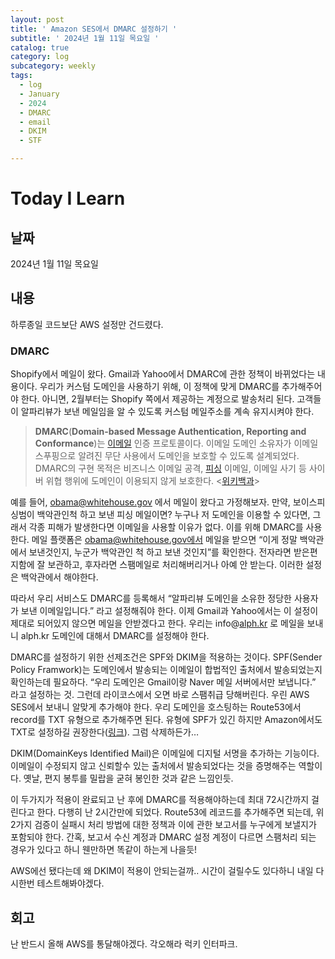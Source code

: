 ```yaml
---
layout: post
title: ' Amazon SES에서 DMARC 설정하기 '
subtitle: ' 2024년 1월 11일 목요일 '
catalog: true
category: log
subcategory: weekly
tags:
  - log
  - January
  - 2024
  - DMARC
  - email
  - DKIM
  - STF

---
```


# Today I Learn

## 날짜

2024년 1월 11일 목요일

## 내용

하루종일 코드보단 AWS 설정만 건드렸다.

### DMARC

 Shopify에서 메일이 왔다. Gmail과 Yahoo에서 DMARC에 관한 정책이 바뀌었다는 내용이다. 우리가 커스텀 도메인을 사용하기 위해, 이 정책에 맞게 DMARC를 추가해주어야 한다. 아니면, 2월부터는 Shopify 쪽에서 제공하는 계정으로 발송처리 된다. 고객들이 알파리뷰가 보낸 메일임을 알 수 있도록 커스텀 메일주소를 계속 유지시켜야 한다. 

> **DMARC**(**Domain-based Message Authentication, Reporting and Conformance**)는 [이메일](https://ko.wikipedia.org/wiki/%EC%9D%B4%EB%A9%94%EC%9D%BC) 인증 프로토콜이다. 이메일 도메인 소유자가 이메일 스푸핑으로 알려진 무단 사용에서 도메인을 보호할 수 있도록 설계되었다. DMARC의 구현 목적은 비즈니스 이메일 공격, [피싱](https://ko.wikipedia.org/wiki/%ED%94%BC%EC%8B%B1) 이메일, 이메일 사기 등 사이버 위협 행위에 도메인이 이용되지 않게 보호한다. <[위키백과](https://ko.wikipedia.org/wiki/DMARC)>
> 

 예를 들어, obama@whitehouse.gov 에서 메일이 왔다고 가정해보자. 만약, 보이스피싱범이 백악관인척 하고 보낸 피싱 메일이면? 누구나 저 도메인을 이용할 수 있다면, 그래서 각종 피해가 발생한다면 이메일을 사용할 이유가 없다. 이를 위해 DMARC를 사용한다. 메일 플랫폼은  obama@whitehouse.gov에서 메일을 받으면 “이게 정말 백악관에서 보낸것인지, 누군가 백악관인 척 하고 보낸 것인지”를 확인한다. 전자라면 받은편지함에 잘 보관하고, 후자라면 스팸메일로 처리해버리거나 아예 안 받는다. 이러한 설정은 백악관에서 해야한다.

 따라서 우리 서비스도 DMARC를 등록해서 “알파리뷰 도메인을 소유한 정당한 사용자가 보낸 이메일입니다.” 라고 설정해줘야 한다. 이제 Gmail과 Yahoo에서는 이 설정이 제대로 되어있지 않으면 메일을 안받겠다고 한다. 우리는 info@[alph.kr](http://alph.kr) 로 메일을 보내니 alph.kr 도메인에 대해서 DMARC를 설정해야 한다.

 DMARC를 설정하기 위한 선제조건은 SPF와 DKIM을 적용하는 것이다. SPF(Sender Policy Framwork)는 도메인에서 발송되는 이메일이 합법적인 출처에서 발송되었는지 확인하는데 필요하다. “우리 도메인은 Gmail이랑 Naver 메일 서버에서만 보냅니다.” 라고 설정하는 것. 그런데 라이코스에서 오면 바로 스팸취급 당해버린다. 우린 AWS SES에서 보내니 알맞게 추가해야 한다. 우리 도메인을 호스팅하는 Route53에서 record를 TXT 유형으로 추가해주면 된다. 유형에 SPF가 있긴 하지만 Amazon에서도 TXT로 설정하길 권장한다([링크](https://docs.aws.amazon.com/ko_kr/Route53/latest/DeveloperGuide/ResourceRecordTypes.html#SPFFormat)). 그럼 삭제하든가… 

DKIM(DomainKeys Identified Mail)은 이메일에 디지털 서명을 추가하는 기능이다. 이메일이 수정되지 않고 신뢰할수 있는 출처에서 발송되었다는 것을 증명해주는 역할이다. 옛날, 편지 봉투를 밀랍을 굳혀 봉인한 것과 같은 느낌인듯.

 이 두가지가 적용이 완료되고 난 후에 DMARC를 적용해야하는데 최대 72시간까지 걸린다고 한다. 다행히 난 2시간만에 되었다. Route53에 레코드를 추가해주면 되는데, 위 2가지 검증이 실패시 처리 방법에 대한 정책과 이에 관한 보고서를 누구에게 보낼지가 포함되야 한다. 간혹, 보고서 수신 계정과 DMARC 설정 계정이 다르면 스팸처리 되는 경우가 있다고 하니 웬만하면 똑같이 하는게 나을듯!
    
AWS에선 됐다는데 왜 DKIM이 적용이 안되는걸까.. 시간이 걸릴수도 있다하니 내일 다시한번 테스트해봐야겠다.
    

## 회고

난 반드시 올해 AWS를 통달해야겠다. 각오해라 럭키 인터파크.
